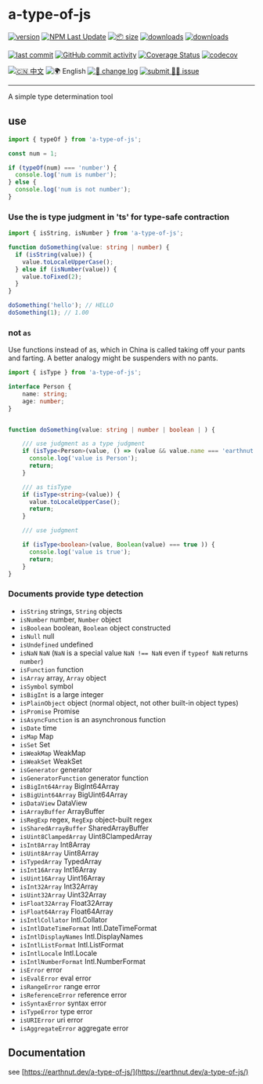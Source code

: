 # a-type-of-js

[![version](<https://img.shields.io/npm/v/a-type-of-js.svg?logo=npm&logoColor=rgb(0,0,0)&label=version&labelColor=rgb(73,73,228)&color=rgb(0,0,0)>)](https://www.npmjs.com/package/a-type-of-js) [![NPM Last Update](<https://img.shields.io/npm/last-update/a-type-of-js?logo=npm&labelColor=rgb(255,36,63)&color=rgb(0,0,0)>)](https://www.npmjs.com/package/a-type-of-js) [![📦 size](<https://img.shields.io/bundlephobia/minzip/a-type-of-js.svg?logo=npm&labelColor=rgb(201,158,140)&color=rgb(0,0,0)>)](https://www.npmjs.com/package/a-type-of-js) [![downloads](<https://img.shields.io/npm/dm/a-type-of-js.svg?logo=npm&logoColor=rgb(0,0,0)&labelColor=rgb(194,112,210)&color=rgb(0,0,0)>)](https://www.npmjs.com/package/a-type-of-js) [![downloads](<https://img.shields.io/npm/dt/a-type-of-js.svg?logo=npm&labelColor=rgb(107,187,124)&color=rgb(0,0,0)>)](https://www.npmjs.com/package/a-type-of-js)

[![last commit](<https://img.shields.io/github/last-commit/earthnutDev/a-type-of-js.svg?logo=github&logoColor=rgb(0,0,0)&labelColor=rgb(255,165,0)&color=rgb(0,0,0)>)](https://github.com/earthnutDev/a-type-of-js) [![GitHub commit activity](<https://img.shields.io/github/commit-activity/y/earthnutDev/a-type-of-js.svg?logo=github&labelColor=rgb(128,0,128)&color=rgb(0,0,0)>)](https://github.com/earthnutDev/a-type-of-js) [![Coverage Status](<https://img.shields.io/coverallsCoverage/github/earthnutDev/a-type-of-js?logo=coveralls&label=coveralls&labelColor=rgb(12, 244, 39)&color=rgb(0,0,0)>)](https://coveralls.io/github/earthnutDev/a-type-of-js?branch=main) [![codecov](<https://img.shields.io/codecov/c/github/earthnutDev/a-type-of-js/main?logo=codecov&label=codecov&labelColor=rgb(7, 245, 245)&color=rgb(0,0,0)>)](https://codecov.io/gh/earthnutDev/a-type-of-js)

[![🇨🇳 中文](<https://img.shields.io/badge/🇨🇳-中_%20_文-rgb(0,0,0)>)](https://github.com/earthnutDev/a-type-of-js/blob/main/README-zh.md) ![🌍 English](<https://img.shields.io/badge/🌍-English-rgb(0,0,0)?style=social>) [![👀 change log](<https://img.shields.io/badge/👀-change_%20_log-rgb(0,125,206)?logo=github>)](https://github.com/earthnutDev/a-type-of-js/blob/main/CHANGELOG-en.md) [![submit 🙋‍♂️ issue](<https://img.shields.io/badge/☣️-submit_%20_issue-rgb(255,0,63)?logo=github>)](https://github.com/earthnutDev/a-type-of-js/issues)

---

A simple type determination tool

## use

```ts
import { typeOf } from 'a-type-of-js';

const num = 1;

if (typeOf(num) === 'number') {
  console.log('num is number');
} else {
  console.log('num is not number');
}
```

### Use the is type judgment in 'ts' for type-safe contraction

```ts
import { isString, isNumber } from 'a-type-of-js';

function doSomething(value: string | number) {
  if (isString(value)) {
    value.toLocaleUpperCase();
  } else if (isNumber(value)) {
    value.toFixed(2);
  }
}

doSomething('hello'); // HELLO
doSomething(1); // 1.00
```

### not `as`

Use functions instead of as, which in China is called taking off your pants and farting. A better analogy might be suspenders with no pants.

```ts
import { isType } from 'a-type-of-js';

interface Person {
    name: string;
    age: number;
}


function doSomething(value: string | number | boolean | ) {

    /// use judgment as a type judgment
    if (isType<Person>(value, () => (value && value.name === 'earthnut' && value.age === 18))) {
      console.log('value is Person');
      return;
    }

    /// as tisType
    if (isType<string>(value)) {
      value.toLocaleUpperCase();
      return;
    }

    /// use judgment

    if (isType<boolean>(value, Boolean(value) === true )) {
      console.log('value is true');
      return;
    }
}
```

### Documents provide type detection

- `isString` strings, `String` objects
- `isNumber` number, `Number` object
- `isBoolean` boolean, `Boolean` object constructed
- `isNull` null
- `isUndefined` undefined
- `isNaN` `NaN` (`NaN` is a special value `NaN !== NaN` even if `typeof NaN` returns `number`)
- `isFunction` function
- `isArray` array, `Array` object
- `isSymbol` symbol
- `isBigInt` is a large integer
- `isPlainObject` object (normal object, not other built-in object types)
- `isPromise` Promise
- `isAsyncFunction` is an asynchronous function
- `isDate` time
- `isMap` Map
- `isSet` Set
- `isWeakMap` WeakMap
- `isWeakSet` WeakSet
- `isGenerator` generator
- `isGeneratorFunction` generator function
- `isBigInt64Array` BigInt64Array
- `isBigUint64Array` BigUint64Array
- `isDataView` DataView
- `isArrayBuffer` ArrayBuffer
- `isRegExp` regex, `RegExp` object-built regex
- `isSharedArrayBuffer` SharedArrayBuffer
- `isUint8ClampedArray` Uint8ClampedArray
- `isInt8Array` Int8Array
- `isUint8Array` Uint8Array
- `isTypedArray` TypedArray
- `isInt16Array` Int16Array
- `isUint16Array` Uint16Array
- `isInt32Array` Int32Array
- `isUint32Array` Uint32Array
- `isFloat32Array` Float32Array
- `isFloat64Array` Float64Array
- `isIntlCollator` Intl.Collator
- `isIntlDateTimeFormat` Intl.DateTimeFormat
- `isIntlDisplayNames` Intl.DisplayNames
- `isIntlListFormat` Intl.ListFormat
- `isIntlLocale` Intl.Locale
- `isIntlNumberFormat` Intl.NumberFormat
- `isError` error
- `isEvalError` eval error
- `isRangeError` range error
- `isReferenceError` reference error
- `isSyntaxError` syntax error
- `isTypeError` type error
- `isURIError` uri error
- `isAggregateError` aggregate error

## Documentation

see [https://earthnut.dev/a-type-of-js/](https://earthnut.dev/a-type-of-js/)
